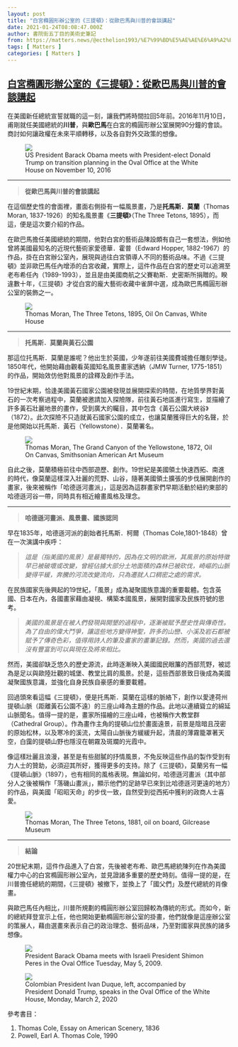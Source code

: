 ```yaml
---
layout: post
title: "白宮橢圓形辦公室的《三提頓》：從歐巴馬與川普的會談講起"
date: 2021-01-24T08:08:47.000Z
author: 書院街五丁目的美術史筆記
from: https://matters.news/@ecthelion1993/%E7%99%BD%E5%AE%AE%E6%A9%A2%E5%9C%93%E5%BD%A2%E8%BE%A6%E5%85%AC%E5%AE%A4%E7%9A%84-%E4%B8%89%E6%8F%90%E9%A0%93-%E5%BE%9E%E6%AD%90%E5%B7%B4%E9%A6%AC%E8%88%87%E5%B7%9D%E6%99%AE%E7%9A%84%E6%9C%83%E8%AB%87%E8%AC%9B%E8%B5%B7-bafyreieejekdgkh357ks6c53uxz64mtbna4revn4fqnifwgd5hpi4ew4zy
tags: [ Matters ]
categories: [ Matters ]
---
```

<!--1611475727000-->
[白宮橢圓形辦公室的《三提頓》：從歐巴馬與川普的會談講起](https://matters.news/@ecthelion1993/%E7%99%BD%E5%AE%AE%E6%A9%A2%E5%9C%93%E5%BD%A2%E8%BE%A6%E5%85%AC%E5%AE%A4%E7%9A%84-%E4%B8%89%E6%8F%90%E9%A0%93-%E5%BE%9E%E6%AD%90%E5%B7%B4%E9%A6%AC%E8%88%87%E5%B7%9D%E6%99%AE%E7%9A%84%E6%9C%83%E8%AB%87%E8%AC%9B%E8%B5%B7-bafyreieejekdgkh357ks6c53uxz64mtbna4revn4fqnifwgd5hpi4ew4zy)
------

<div>
<p>在美國新任總統宣誓就職的這一刻，讓我們將時間拉回5年前。2016年11月10日，甫剛就任美國總統的<strong>川普</strong>，與<strong>歐巴馬</strong>在白宮的橢圓形辦公室展開90分鐘的會談。商討如何讓政權在未來平順轉移，以及各自對外交政策的想像。</p><figure class="image"><img src="https://assets.matters.news/embed/dd9bfd40-c7be-4e7d-9abb-a6e8ab9dec89.jpeg" referrerpolicy="no-referrer"><figcaption><span>US President Barack Obama meets with President-elect Donald Trump on transition planning in the Oval Office at the White House on November 10, 2016</span></figcaption></figure><hr><blockquote><strong>從歐巴馬與川普的會談講起</strong></blockquote><p>在這個歷史性的會面裡，畫面右側掛有一幅風景畫，乃是<strong>托馬斯．莫蘭</strong>（Thomas Moran, 1837-1926）的知名風景畫《<strong>三提頓</strong>》（The Three Tetons, 1895），而這，便是這次要介紹的作品。</p><p>在歐巴馬擔任美國總統的期間，他對白宮的藝術品陳設頗有自己一套想法，例如他曾將美國最知名的近現代藝術家愛德華．霍普（Edward Hopper, 1882-1967）的作品，掛在白宮辦公室內，展現與過往白宮領導人不同的藝術品味。不過《三提頓》並非歐巴馬任內增添的白宮收藏，實際上，這件作品在白宮的歷史可以追溯至老布希任內（1989-1993），並且是由美國商航之父賽勒斯．史密斯所捐贈的。睽違數十年，《三提頓》才從白宮的龐大藝術收藏中雀屏中選，成為歐巴馬橢圓形辦公室的裝飾之一。</p><figure class="image"><img src="https://assets.matters.news/embed/6027fd68-84e4-473a-974f-3afaad03f62e.jpeg" referrerpolicy="no-referrer"><figcaption><span>Thomas Moran, The Three Tetons, 1895, Oil On Canvas, White House</span></figcaption></figure><hr><blockquote><strong>托馬斯．莫蘭與黃石公園</strong></blockquote><p>那這位托馬斯．莫蘭是誰呢？他出生於英國，少年遂前往美國費城擔任雕刻學徒。1850年代，他開始藉由觀看英國知名風景畫家透納（JMW Turner, 1775-1851）的作品，開始效仿他對風景的詮釋及創作手法。</p><p>19世紀末期，恰逢美國黃石國家公園被發現並展開探索的時間，在地質學界對黃石的一次考察過程中，莫蘭被邀請加入探險隊，前往黃石地區進行寫生，並描繪了許多黃石壯麗地景的畫作，受到廣大的矚目，其中包含《黃石公園大峽谷》（1872）。此次探險不只造就黃石國家公園的成立，也讓莫蘭獲得巨大的名聲，於是他開始以托馬斯．黃石（Yellowstone）．莫蘭署名。</p><figure class="image"><img src="https://assets.matters.news/embed/55dfc768-7a44-4366-9ec3-3ac550141a01.jpeg" referrerpolicy="no-referrer"><figcaption><span>Thomas Moran, The Grand Canyon of the Yellowstone, 1872, Oil On Canvas, Smithsonian American Art Museum</span></figcaption></figure><p>自此之後，莫蘭積極前往中西部遊歷、創作。19世紀是美國領土快速西拓、南進的時代，像莫蘭這樣深入壯麗的荒野、山谷，隨著美國領土擴張的步伐展開創作的畫家，後來被稱作「哈德遜河畫派」，這是因為這群畫家們早期活動於紐約東部的哈德遜河谷一帶，同時具有相近繪畫風格及理念。</p><hr><blockquote><strong>哈德遜河畫派、風景畫、國族認同</strong></blockquote><p>早在1835年，哈德遜河派的創始者托馬斯．柯爾（Thomas Cole,1801-1848）曾在一次演講中疾呼：</p><blockquote><em>這是（指美國的風景）是最獨特的，因為在文明的歐洲，其風景的原始特徵早已被破壞或改變，曾經佔據大部分土地面積的森林已被砍伐，崎嶇的山脈變得平緩，奔騰的河流改變流向，只為遷就人口稠密之處的需求。</em></blockquote><p>在民族國家先後興起的19世紀，「風景」成為凝聚國族意識的重要載體。包含英國、日本在內，各國畫家藉由凝視、構築本國風景，展開對國家及民族符號的思考。</p><blockquote><em>美國的風景是在被人們發現與開墾的過程中，逐漸被賦予歷史性與傳奇性。為了自由的偉大鬥爭，讓這些地方變得神聖，許多的山巒、小溪及岩石都被賦予了傳奇色彩，值得用詩人的筆及畫家的畫筆記錄。然而，美國的過去還沒有豐富到可以與現在及將來相比。</em></blockquote><p>然而，美國卻缺乏悠久的歷史源流，此時逐漸映入美國國民眼簾的西部荒野，被認為是足以與歐陸壯觀的城堡、教堂比肩的風景。於是，這些西部景致日後成為美國凝聚國族意識，並強化自身民族自豪感的重要載體。</p><p>回過頭來看這幅《三提頓》，便是托馬斯．莫蘭在這樣的脈絡下，創作以愛達荷州提頓山脈（距離黃石公園不遠）的三座山峰為主題的作品。此地以連續聳立的綿延山脈聞名。值得一提的是，畫家所描繪的三座山峰，也被稱作大教堂群（Cathedral Group）。作為畫作主角的提頓山位於畫面遠景，前景是陰暗且茂密的原始松林，以及寒冷的溪流，太陽自山脈後方緩緩升起，清晨的薄霧籠罩著天空，白靄的提頓山野也隱沒在朝霧及斑斕的光霞中。</p><p>像這樣壯麗且浪漫，甚至是有些甜膩的抒情風景，不免反映這些作品的製作受到有力人士的贊助，必須迎其所好，獲得更多的支持。除了《三提頓》，莫蘭另有一幅《提頓山脈》（1897），也有相同的風格表現。無論如何，哈德遜河畫派（其中部分人之後被稱作「落磯山畫派」，顯示他們的足跡早已來到比哈德遜河更遠的地方）的作品，與美國「昭昭天命」的步伐一致，自然受到從西拓中獲利的政商人士喜愛。</p><figure class="image"><img src="https://assets.matters.news/embed/a1849b6e-4d5b-409e-93cf-764f12859b45.jpeg" referrerpolicy="no-referrer"><figcaption><span>Thomas Moran, The Three Tetons, 1881, oil on board, Gilcrease Museum</span></figcaption></figure><hr><blockquote><strong>結論</strong></blockquote><p>20世紀末期，這件作品進入了白宮，先後被老布希、歐巴馬總統陳列在作為美國權力中心的白宮橢圓形辦公室內，並見證諸多重要的歷史時刻。值得一提的是，在川普擔任總統的期間，《三提頓》被撤下，並換上了「國父們」及歷代總統的肖像畫。</p><p>與歐巴馬任內相比，川普所規劃的橢圓形辦公室回歸較為傳統的形式。而如今，新的總統拜登宣示上任，他也開始更動橢圓形辦公室的掛畫，他們就像是這座辦公室的策展人，藉由選畫來表示自己的政治理念、藝術品味，乃至對國家與民族的諸多想像。</p><figure class="image"><img src="https://assets.matters.news/embed/70075f43-68fe-4ba1-afc9-1fb4e5e90749.jpeg" referrerpolicy="no-referrer"><figcaption><span>President Barack Obama meets with Israeli President Shimon Peres in the Oval Office Tuesday, May 5, 2009.</span></figcaption></figure><figure class="image"><img src="https://assets.matters.news/embed/65bd229e-7d13-474d-ae4f-9b362de80949.jpeg" referrerpolicy="no-referrer"><figcaption><span>Colombian President Ivan Duque, left, accompanied by President Donald Trump, speaks in the Oval Office of the White House, Monday, March 2, 2020</span></figcaption></figure><p>參考書目：</p><ol><li>Thomas Cole, Essay on American Scenery, 1836</li><li>Powell, Earl A. Thomas Cole, 1990</li></ol>
</div>
